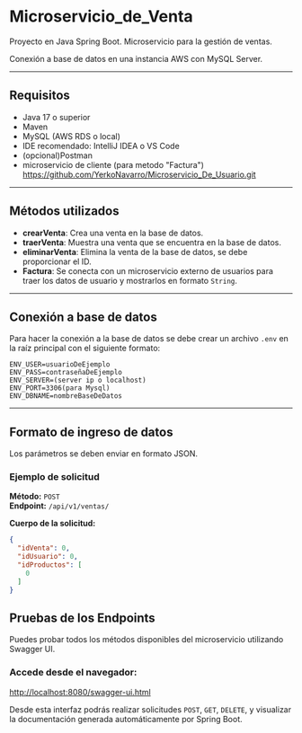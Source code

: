 # Microservicio_de_Venta

Proyecto en Java Spring Boot. Microservicio para la gestión de ventas.

Conexión a base de datos en una instancia AWS con MySQL Server.


---

## Requisitos

- Java 17 o superior
- Maven
- MySQL (AWS RDS o local)
- IDE recomendado: IntelliJ IDEA o VS Code
- (opcional)Postman
- microservicio de cliente (para metodo "Factura") https://github.com/YerkoNavarro/Microservicio_De_Usuario.git

---

## Métodos utilizados

- **crearVenta**: Crea una venta en la base de datos.  
- **traerVenta**: Muestra una venta que se encuentra en la base de datos.  
- **eliminarVenta**: Elimina la venta de la base de datos, se debe proporcionar el ID.  
- **Factura**: Se conecta con un microservicio externo de usuarios para traer los datos de usuario y mostrarlos en formato `String`.

---

## Conexión a base de datos

Para hacer la conexión a la base de datos se debe crear un archivo `.env` en la raíz principal con el siguiente formato:

```env
ENV_USER=usuarioDeEjemplo
ENV_PASS=contraseñaDeEjemplo
ENV_SERVER=(server ip o localhost)
ENV_PORT=3306(para Mysql)
ENV_DBNAME=nombreBaseDeDatos
```
---
## Formato de ingreso de datos

Los parámetros se deben enviar en formato JSON.

### Ejemplo de solicitud

**Método:** `POST`  
**Endpoint:** `/api/v1/ventas/`

**Cuerpo de la solicitud:**
```json
{
  "idVenta": 0,
  "idUsuario": 0,
  "idProductos": [
    0
  ]
}
```
## Pruebas de los Endpoints

Puedes probar todos los métodos disponibles del microservicio utilizando Swagger UI.

### Accede desde el navegador:

[http://localhost:8080/swagger-ui.html](http://localhost:8080/swagger-ui.html)

Desde esta interfaz podrás realizar solicitudes `POST`, `GET`, `DELETE`, y visualizar la documentación generada automáticamente por Spring Boot.








